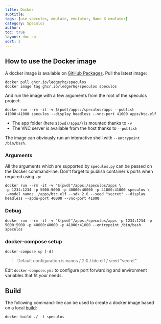 ```yaml
---
title: Docker
subtitle:
tags: [use speculos, emulate, emulator, Nano X emulator]
category: Speculos
author:
toc: true
layout: doc_sp
sort: 2
---
```


## How to use the Docker image

A docker image is available on [GitHub Packages](https://ghcr.io/ledgerhq/speculos). Pull the latest image:

```shell
docker pull ghcr.io/ledgerhq/speculos
docker image tag ghcr.io/ledgerhq/speculos speculos
```

And run the image with a few arguments from the root of the speculos project:

```shell
docker run --rm -it -v $(pwd)/apps:/speculos/apps --publish 41000:41000 speculos --display headless --vnc-port 41000 apps/btc.elf
```

- The app folder (here `$(pwd)/apps/`) is mounted thanks to `-v`
- The VNC server is available from the host thanks to `--publish`

The image can obviously run an interactive shell with `--entrypoint /bin/bash`.


### Arguments

All the arguments which are supported by `speculos.py` can be passed on the Docker command-line. Don't forget to publish container's ports when required using `-p`:

```shell
docker run --rm -it -v "$(pwd)"/apps:/speculos/apps \
-p 1234:1234 -p 5000:5000 -p 40000:40000 -p 41000:41000 speculos \
--model nanos ./apps/btc.elf --sdk 2.0 --seed "secret" --display headless --apdu-port 40000 --vnc-port 41000
```

### Debug

```shell
docker run --rm -it -v "$(pwd)"/apps:/speculos/apps -p 1234:1234 -p 5000:5000 -p 40000:40000 -p 41000:41000 --entrypoint /bin/bash speculos
```

### docker-compose setup

```shell
docker-compose up [-d]
```
> Default configuration is nanos / 2.0 / btc.elf / seed "secret"

Edit `docker-compose.yml` to configure port forwarding and environment variables that fit your needs.

## Build

The following command-line can be used to create a docker image based on a local
[build](../installation/build.md):

```shell
docker build ./ -t speculos
```

